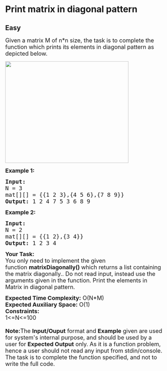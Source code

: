 # Print matrix in diagonal pattern
## Easy 
<div class="problem-statement" style="user-select: auto;">
                <p style="user-select: auto;"></p><p style="user-select: auto;"><span style="font-size: 18px; user-select: auto;">Given a matrix M of n*n size, the task is to complete the function which prints its elements in diagonal pattern as depicted below.</span></p>

<p style="user-select: auto;"><span style="font-size: 18px; user-select: auto;"><img alt="" src="https://contribute.geeksforgeeks.org/wp-content/uploads/matrix-6.png" style="height: 324px; width: 393px; user-select: auto;" class="img-responsive"></span></p>

<p style="user-select: auto;"><span style="font-size: 18px; user-select: auto;"><strong style="user-select: auto;">Example 1:</strong></span></p>

<pre style="user-select: auto;"><span style="font-size: 18px; user-select: auto;"><strong style="user-select: auto;">Input:
</strong>N = 3
mat[][] = {{1 2 3},{4 5 6},{7 8 9}}
<strong style="user-select: auto;">Output: </strong>1 2 4 7 5 3 6 8 9<strong style="user-select: auto;">
</strong></span></pre>

<p style="user-select: auto;"><span style="font-size: 18px; user-select: auto;"><strong style="user-select: auto;">Example 2:</strong></span></p>

<pre style="user-select: auto;"><span style="font-size: 18px; user-select: auto;"><strong style="user-select: auto;">Input:
</strong>N = 2
mat[][] = {{1 2},{3 4}}
<strong style="user-select: auto;">Output: </strong>1 2 3 4
</span></pre>

<p style="user-select: auto;"><span style="font-size: 18px; user-select: auto;"><strong style="user-select: auto;">Your Task:</strong><br style="user-select: auto;">
You only need to implement the given function&nbsp;<strong style="user-select: auto;">matrixDiagonally()&nbsp;</strong>which returns a list containing the matrix diagonally.. Do not read input, instead use the arguments given in the function. Print the elements in Matrix in diagonal pattern.</span></p>

<p style="user-select: auto;"><span style="font-size: 18px; user-select: auto;"><strong style="user-select: auto;">Expected Time Complexity:</strong>&nbsp;O(N*M)<br style="user-select: auto;">
<strong style="user-select: auto;">Expected Auxiliary Space:</strong>&nbsp;O(1)<br style="user-select: auto;">
<strong style="user-select: auto;">Constraints:</strong><br style="user-select: auto;">
1&lt;=N&lt;=100<br style="user-select: auto;">
<br style="user-select: auto;">
<strong style="user-select: auto;">Note:</strong>The <strong style="user-select: auto;">Input/Ouput</strong> format and <strong style="user-select: auto;">Example</strong> given are used for system's internal purpose, and should be used by a user for <strong style="user-select: auto;">Expected Output</strong> only. As it is a function problem, hence a user should not read any input from stdin/console. The task is to complete the function specified, and not to write the full code.</span></p>
 <p style="user-select: auto;"></p>
            </div>